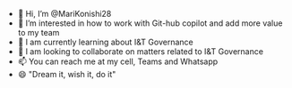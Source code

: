 - 👋 Hi, I’m @MariKonishi28
- 👀 I’m interested in how to work with Git-hub copilot and add more value to my team
- 🌱 I am currently learning about I&T Governance
- 💞️ I am looking to collaborate on matters related to I&T Governance
- 📫 You can reach me at my cell, Teams and Whatsapp
- 😄 "Dream it, wish it, do it"

<!---
MariKonishi28/MariKonishi28 is a ✨ special ✨ repository because its `README.md` (this file) appears on your GitHub profile.
You can click the Preview link to take a look at your changes.
--->
